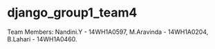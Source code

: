 # django_group1_team4
Team Members:
Nandini.Y - 14WH1A0597, 
M.Aravinda - 14WH1A0204,
B.Lahari - 14WH1A0460.
